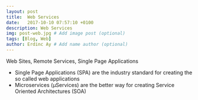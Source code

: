 ```yaml
---
layout: post
title:  Web Services
date:   2017-10-10 07:57:10 +0100
description: Web Services
img: post-web.jpg # Add image post (optional)
tags: [Blog, Web]
author: Erdinc Ay # Add name author (optional)
---
```

Web Sites, Remote Services, Single Page Applications

- Single Page Applications (SPA) are the industry standard for creating the so called web applications
- Microservices (μServices) are the better way for creating Service Oriented Architectures (SOA)